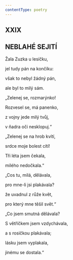 ```yaml
---
contentType: poetry
---
```


## XXIX  

## NEBLAHÉ SEJITÍ

Žala Zuzka u lesíčku,  

jel tudy pán na končíku:

však to nebyl žádný pán,

ale byl to milý sám.

„Zelenej se, rozmarýnko!

Rozvesel se, má panenko,

z vojny jede milý tvůj,

v ňadra oči nesklopuj.“

„Zelenej se na hrob kvítí,

srdce moje bolest cítí!

Tři léta jsem čekala,

milého nedočkala.“

„Cos tu, milá, dělávala,

pro mne-li jsi plakávala?

že uvadnul z růže květ,

pro který mne těšil svět.“

„Co jsem smutná dělávala?

S větříčkem jsem vzdychávala,

a s rosičkou plakávala;

lásku jsem vyplakala,

jinému se dostala.“
